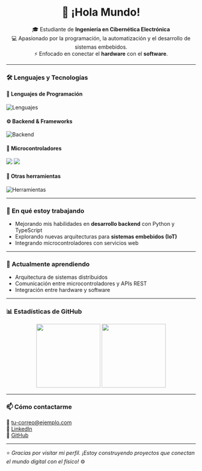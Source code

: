 <!-- Perfil de GitHub de Oscar Reyes -->

<h1 align="center">👋 ¡Hola Mundo!</h1>

<p align="center">
  🎓 Estudiante de <b>Ingeniería en Cibernética Electrónica</b><br>
  💻 Apasionado por la programación, la automatización y el desarrollo de sistemas embebidos.<br>
  ⚡ Enfocado en conectar el <b>hardware</b> con el <b>software</b>.
</p>

---

### 🛠️ Lenguajes y Tecnologías

#### 💬 Lenguajes de Programación
<p>
  <img src="https://skillicons.dev/icons?i=c,cpp,python,typescript" alt="Lenguajes">
</p>

#### ⚙️ Backend & Frameworks
<p>
  <img src="https://skillicons.dev/icons?i=nodejs,express,django,fastapi" alt="Backend">
</p>

#### 🔌 Microcontroladores
<p>
  <img src="https://img.shields.io/badge/ESP32-000000?style=for-the-badge&logo=espressif&logoColor=white">
  <img src="https://img.shields.io/badge/Arduino-00979D?style=for-the-badge&logo=arduino&logoColor=white">
</p>

#### 🧰 Otras herramientas
<p>
  <img src="https://skillicons.dev/icons?i=git,github,linux,vscode,docker" alt="Herramientas">
</p>

---

### 🚀 En qué estoy trabajando
- Mejorando mis habilidades en **desarrollo backend** con Python y TypeScript  
- Explorando nuevas arquitecturas para **sistemas embebidos (IoT)**  
- Integrando microcontroladores con servicios web  

---

### 🌱 Actualmente aprendiendo
- Arquitectura de sistemas distribuidos  
- Comunicación entre microcontroladores y APIs REST  
- Integración entre hardware y software  

---

### 📊 Estadísticas de GitHub
<p align="center">
  <img height="170em" src="https://github-readme-stats.vercel.app/api?username=tu-usuario&show_icons=true&theme=tokyonight"/>
  <img height="170em" src="https://github-readme-stats.vercel.app/api/top-langs/?username=tu-usuario&layout=compact&theme=tokyonight"/>
</p>

---

### 📫 Cómo contactarme
<p>
  📧 <a href="mailto:tu-correo@ejemplo.com">tu-correo@ejemplo.com</a><br>
  🔗 <a href="https://www.linkedin.com/in/tu-usuario/">LinkedIn</a><br>
  🐙 <a href="https://github.com/tu-usuario">GitHub</a>
</p>

---

⭐️ *Gracias por visitar mi perfil. ¡Estoy construyendo proyectos que conectan el mundo digital con el físico!* ⚙️
